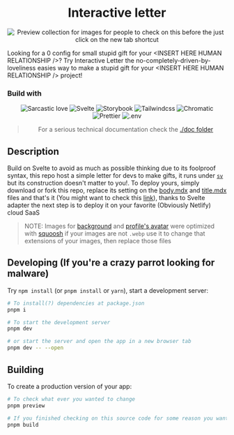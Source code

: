 <div align="center">

# Interactive letter

![Preview collection for images for people to check on this before the just click on the new tab shortcut](./doc/assets/preview.png)

</div>

Looking for a 0 config for small stupid gift for your \<INSERT HERE HUMAN RELATIONSHIP /\>? Try Interactive Letter the no-completely-driven-by-loveliness easies way to make a stupid gift for your \<INSERT HERE HUMAN RELATIONSHIP /\> project!

### Build with

<div align=center>

<p>

![Sarcastic love](https://img.shields.io/badge/-Sarcastic_love-black?style=for-the-badge&logo=undertale)
![Svelte](https://img.shields.io/badge/-Svelte-black?style=for-the-badge&logo=Svelte)
![Storybook](https://img.shields.io/badge/-Storybook-black?style=for-the-badge&logo=Storybook)
![Tailwindcss](https://img.shields.io/badge/-Tailwindcss-black?style=for-the-badge&logo=Tailwindcss)
![Chromatic](https://img.shields.io/badge/-Chromatic-black?style=for-the-badge&logo=Chromatic)
![Prettier](https://img.shields.io/badge/-Prettier-black?style=for-the-badge&logo=Prettier)
![.env](https://img.shields.io/badge/-DotEnv-black?style=for-the-badge&logo=dotenv)

</p>

> For a serious technical documentation check the [./doc folder](https://github.com/AndresMpa/interactive-letter/tree/main/.doc)

</div>

## Description

Build on Svelte to avoid as much as possible thinking due to its foolproof syntax, this repo host a simple letter for devs to make gifts, it runs under [`sv`](https://github.com/sveltejs/cli) but its construction doesn't matter to you!. To deploy yours, simply download or fork this repo, replace its setting on the [body.mdx](./src/lib/content/body.svx) and [title.mdx](./src//lib/content/title.svx) files and that's it (You might want to check this [link](https://mdxjs.com/docs/)), thanks to Svelte adapter the next step is to deploy it on your favorite (Obviously Netlify) cloud SaaS

> NOTE: Images for [background](./src/lib/assets/background.webp) and [profile's avatar](./src//lib/assets/avatar.webp) were optimized with [squoosh](https://squoosh.app/) if your images are not `.webp` use it to change that extensions of your images, then replace those files

## Developing (If you're a crazy parrot looking for malware)

Try `npm install` (or `pnpm install` or `yarn`), start a development server:

```bash
# To install(?) dependencies at package.json
pnpm i

# To start the development server
pnpm dev

# or start the server and open the app in a new browser tab
pnpm dev -- --open
```

## Building

To create a production version of your app:

```bash
# To check what ever you wanted to change
pnpm preview

# If you finished checking on this source code for some reason you wanted to check(?)
pnpm build
```
